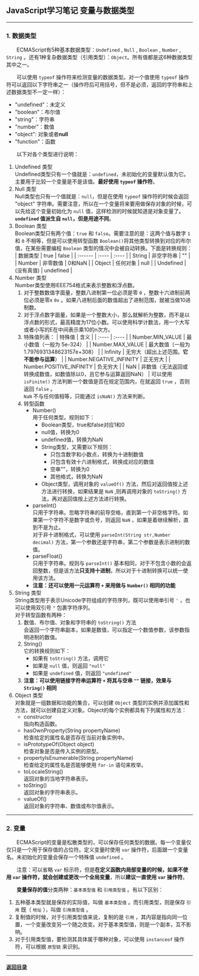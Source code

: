 ## JavaScript学习笔记 变量与数据类型
---
### 1. 数据类型

&emsp;&emsp;ECMAScript有5种基本数据类型：`Undefined` , `Null` , `Boolean` , `Number` , `String` 。还有1种复杂数据类型（引用类型）：`Object`。所有值都是这6种数据类型其中之一。

&emsp;&emsp;可以使用 `typeof` 操作符来检测变量的数据类型。对一个值使用 `typeof` 操作符可以返回以下字符串之一（操作符后可用括号，但不是必须，返回的字符串和上述数据类型不一定一样）：
+ "undefined"：未定义
+ "boolean"：布尔值
+ "string"：字符串
+ "number"：数值
+ "object": 对象或者**null**
+ "function"：函数

&emsp;&emsp;以下对各个类型进行说明：
1. Undefined 类型  
    Undefined类型只有一个值就是：`undefined`，未初始化的变量默认值为它。主要用于比较一个变量是不是该值。**最好使用 `typeof` 操作符**。
2. Null 类型  
    Null类型也只有一个值就是：`null`，但是在使用 `typeof` 操作符的时候会返回 "object" 字符串。需要注意，所以在一个变量将来要用做保存对象的时候，可以先给这个变量初始化为 `null` 值，这样检测的时候就知道是对象变量了。**`undefined` 值派生自 `null`，但是用途不同**。
3. Boolean 类型  
    Boolean类型只有两个值：`true` 和 `false`。需要注意的是：这两个值与数字 `1` 和 `0` 不相等，但是可以使用转型函数 `Boolean()`将其他类型转换到对应的布尔值，在某些需要编程 `Boolean` 类型的情况中会被自动转换。下面是转换规则：
    | 数据类型 | true | false |
    | :------ | :---- | :---- |
    | String | 非空字符串 | "" |
    | Number | 非零数值 | 0和NaN |
    | Object | 任何对象 | null |
    | Undefined | (没有真值) | undefined |
4. Number 类型  
    Number类型使用IEEE754格式来表示整数和浮点数。  
    1. 对于整数数值字面量，整数八进制第一位必须是零 `0` ，整数十六进制前两位必须是零x `0x` 。如果八进制后面的数值超出了进制范围，就被当做10进制数。
    2. 对于浮点数字面量，如果是一个整数大小，那么就解析为整数，而不是以浮点数的形式，最高精度为17位小数。可以使用科学计数法，用一个大写或者小写的E在中间表示乘10的n次方。
    3. 特殊值列表：
        | 特殊值 | 含义 |
        | :---- | :---- |
        | Number.MIN_VALUE | 最小数值（一般为 5e-324） |
        | Number.MAX_VALUE | 最大数值（一般为 1.7976931348623157e+308） |
        | Infinity | 无穷大（超出上述范围。**它不能参与运算**） |
        | Number.NEGATIVE_INFINITY | 正无穷大 |
        | Number.POSITIVE_INFINITY | 负无穷大 |
        | NaN | 非数值（无法返回或转换成数值，如数值除以0，且它参与运算返回NaN） |
        可以使用 `isFinite()` 方法判断一个数值是否在规定范围内，在就返回 `true` ，否则返回 `false` 。  
        `NaN` 不与任何值相等，只能通过 `isNaN()` 方法来判断。
    4. 转型函数
        + Number()  
            用于任何类型。规则如下：
            + Boolean类型，true和false对应1和0
            + null值，转换为0
            + undefined值，转换为NaN
            + String类型，又需要以下规则：
                + 只包含数字和小数点，转换为十进制数值
                + 只包含有效十六进制格式，转换成对应的数值
                + 空串""，转换为0
                + 其他格式，转换为NaN
            + Object类型，调用对象的 `valueOf()` 方法，然后对返回值按上述方法进行转换，如果结果是 `NaN` ,则再调用对象的 `toString()` 方法，再对返回值按上述方法进行转换。
        + parseInt()  
            只用于字符串。忽略字符串的前导空格，直到第一个非空格字符。如果第一个字符不是数字或负号，则返回 `NaN` ，如果是着继续解析，直到不是为止。  
            对于非十进制格式，可以使用 `parseInt(String str,Number decimal)` 方法，第一个参数还是字符串，第二个参数是表示进制的数值。
        + parseFloat()  
            只用于字符串。规则与 `parseInt()` 基本相同，对于不包含小数的会返回整数，但是该方法**只支持十进制**，所以对于十进制转换可以统一使用该方法。
        + **注意：还可以使用一元运算符 `+` 来用做与 `Number()` 相同的功能**
5. String 类型  
    String类型用于表示Unicode字符组成的字符序列，既可以使用单引号 `'` ，也可以使用双引号 `"` 包裹字符序列。  
    对于转型函数有两种：
    1. 数值、布尔值、对象和字符串的 `toString()` 方法  
        会返回一个字符串副本，如果是数值，可以指定一个数值参数，该参数指明进制的数值。
    2. String()  
        它的转换规则如下：
        + 如果有 `toString()` 方法，调用它
        + 如果是 `null` 值，则返回 `"null"`
        + 如果是 `undefined` 值，则返回 `"undefined"`
    3. **注意：可以使用链接字符串运算符 `+` 将其与空串 `""` 链接，效果与 `String()` 相同**
6. Object 类型  
    对象就是一组数据和功能的集合，可以创建 `Object` 类型的实例并添加属性和方法，就可以创建自定义对象。Object的每个实例都具有下列属性和方法：
    + constructor  
        指向构造函数。
    + hasOwnProperty(String propertyName)  
        检查给定的属性名是否存在当前对象实例中。
    + isPrototypeOf(Object object)  
        检查对象是否是传入实例的原型。
    + propertyIsEnumerable(String propertyName)  
        检查给定的属性名是否能够使用 `for-in` 语句来枚举。
    + toLocaleString()  
        返回对象的当地字符串表示。
    + toString()  
        返回对象的字符串表示。
    + valueOf()  
        返回对象的字符串、数值或布尔值表示。

---
### 2. 变量

&emsp;&emsp;ECMAScript的变量是松散类型的，可以保存任何类型的数据。每一个变量仅仅只是一个用于保存值的占位符。定义变量时使用 `var` 操作符，后面跟一个变量名。未初始化的变量会保存一个特殊值 `undefined` 。

&emsp;&emsp;注意：可以省略 `var` 标示符，但是**在定义函数内局部变量的时候，如果不使用 `var` 操作符，就会创建或更改一个全局变量**，所以**建议一直使用 `var` 操作符**。

&emsp;&emsp;**变量保存的值**分类两种：`基本类型值` 和 `引用类型值` 。有以下区别：
1. 五种基本类型就是保存的实际值，叫做 `基本类型值` 。而引用类型，则是保存 `引用` 既（ `地址` ），叫做 `引用类型值` 。
2. 复制值的时候，对于引用类型值来说，复制的是 `引用` ，其内容是指向同一位置，一个变量改变另一个随之改变。对于基本类型值，则是一个副本，互不影响。
3. 对于引用类型值，要检测其具体属于哪种对象，可以使用 `instanceof` 操作符，可以根据 `原型链` 来识别。

---

#### [返回目录](./)